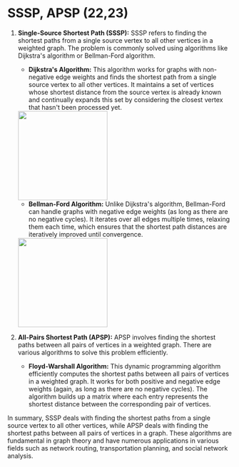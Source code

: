 # SSSP, APSP (22,23)


1. **Single-Source Shortest Path (SSSP):**
   SSSP refers to finding the shortest paths from a single source vertex to all other vertices in a weighted graph. The problem is commonly solved using algorithms like Dijkstra's algorithm or Bellman-Ford algorithm. 

   - **Dijkstra's Algorithm:** This algorithm works for graphs with non-negative edge weights and finds the shortest path from a single source vertex to all other vertices. It maintains a set of vertices whose shortest distance from the source vertex is already known and continually expands this set by considering the closest vertex that hasn't been processed yet.
   <img src="https://upload.wikimedia.org/wikipedia/commons/5/57/Dijkstra_Animation.gif" width="200" height="200" />


   - **Bellman-Ford Algorithm:** Unlike Dijkstra's algorithm, Bellman-Ford can handle graphs with negative edge weights (as long as there are no negative cycles). It iterates over all edges multiple times, relaxing them each time, which ensures that the shortest path distances are iteratively improved until convergence.
   <img src="https://upload.wikimedia.org/wikipedia/commons/7/77/Bellman%E2%80%93Ford_algorithm_example.gif" width="200" height="200" /> 

1. **All-Pairs Shortest Path (APSP):**
   APSP involves finding the shortest paths between all pairs of vertices in a weighted graph. There are various algorithms to solve this problem efficiently.

   - **Floyd-Warshall Algorithm:** This dynamic programming algorithm efficiently computes the shortest paths between all pairs of vertices in a weighted graph. It works for both positive and negative edge weights (again, as long as there are no negative cycles). The algorithm builds up a matrix where each entry represents the shortest distance between the corresponding pair of vertices.

In summary, SSSP deals with finding the shortest paths from a single source vertex to all other vertices, while APSP deals with finding the shortest paths between all pairs of vertices in a graph. These algorithms are fundamental in graph theory and have numerous applications in various fields such as network routing, transportation planning, and social network analysis.

